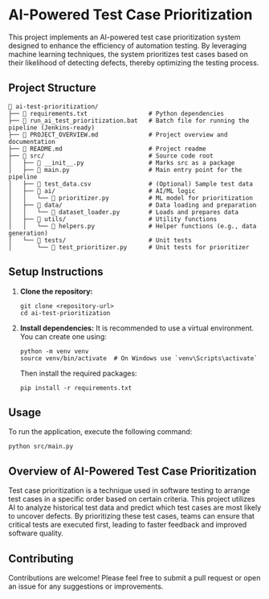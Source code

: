 # AI-Powered Test Case Prioritization

This project implements an AI-powered test case prioritization system designed to enhance the efficiency of automation testing. By leveraging machine learning techniques, the system prioritizes test cases based on their likelihood of detecting defects, thereby optimizing the testing process.

## Project Structure

```text
📁 ai-test-prioritization/
├── 📄 requirements.txt                 # Python dependencies
├── 📄 run_ai_test_prioritization.bat   # Batch file for running the pipeline (Jenkins-ready)
├── 📄 PROJECT_OVERVIEW.md              # Project overview and documentation
├── 📄 README.md                        # Project readme
├── 📁 src/                             # Source code root
│   ├── 📄 __init__.py                  # Marks src as a package
│   ├── 📄 main.py                      # Main entry point for the pipeline
│   ├── 📄 test_data.csv                # (Optional) Sample test data
│   ├── 📁 ai/                          # AI/ML logic
│   │   └── 📄 prioritizer.py           # ML model for prioritization
│   ├── 📁 data/                        # Data loading and preparation
│   │   └── 📄 dataset_loader.py        # Loads and prepares data
│   ├── 📁 utils/                       # Utility functions
│   │   └── 📄 helpers.py               # Helper functions (e.g., data generation)
│   └── 📁 tests/                       # Unit tests
│       └── 📄 test_prioritizer.py      # Unit tests for prioritizer
```

## Setup Instructions

1. **Clone the repository:**
   ```
   git clone <repository-url>
   cd ai-test-prioritization
   ```

2. **Install dependencies:**
   It is recommended to use a virtual environment. You can create one using:
   ```
   python -m venv venv
   source venv/bin/activate  # On Windows use `venv\Scripts\activate`
   ```
   Then install the required packages:
   ```
   pip install -r requirements.txt
   ```

## Usage

To run the application, execute the following command:
```
python src/main.py
```

## Overview of AI-Powered Test Case Prioritization

Test case prioritization is a technique used in software testing to arrange test cases in a specific order based on certain criteria. This project utilizes AI to analyze historical test data and predict which test cases are most likely to uncover defects. By prioritizing these test cases, teams can ensure that critical tests are executed first, leading to faster feedback and improved software quality.

## Contributing

Contributions are welcome! Please feel free to submit a pull request or open an issue for any suggestions or improvements.
